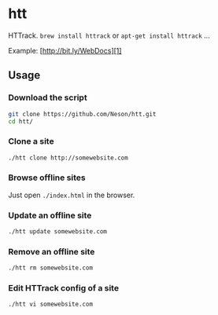 htt
===

HTTrack. `brew install httrack` or `apt-get install httrack` ...

Example: [http://bit.ly/WebDocs][1]

## Usage

### Download the script

```bash
git clone https://github.com/Neson/htt.git
cd htt/
```

### Clone a site

```bash
./htt clone http://somewebsite.com
```

### Browse offline sites

Just open `./index.html` in the browser.

### Update an offline site

```bash
./htt update somewebsite.com
```

### Remove an offline site

```bash
./htt rm somewebsite.com
```
### Edit HTTrack config of a site

```bash
./htt vi somewebsite.com
```

[1]: http://bit.ly/WebDocs